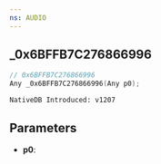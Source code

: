 ```yaml
---
ns: AUDIO
---
```

## _0x6BFFB7C276866996

```c
// 0x6BFFB7C276866996
Any _0x6BFFB7C276866996(Any p0);
```

```
NativeDB Introduced: v1207
```

## Parameters
* **p0**:
